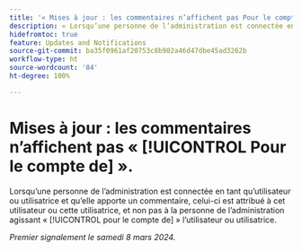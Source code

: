 ```yaml
---
title: '« Mises à jour : les commentaires n’affichent pas Pour le compte de. »'
description: « Lorsqu’une personne de l’administration est connectée en tant qu’utilisateur ou utilisatrice et qu’elle apporte un commentaire, celui-ci est attribué à cet utilisateur ou cette utilisatrice, et non pas à la personne de l’administration agissant pour le compte de l’utilisateur ou utilisatrice. »
hidefromtoc: true
feature: Updates and Notifications
source-git-commit: ba35f0961af20753c8b902a46d47dbe45ad3262b
workflow-type: ht
source-wordcount: '84'
ht-degree: 100%

---
```



# Mises à jour : les commentaires n’affichent pas « [!UICONTROL Pour le compte de] ».

Lorsqu’une personne de l’administration est connectée en tant qu’utilisateur ou utilisatrice et qu’elle apporte un commentaire, celui-ci est attribué à cet utilisateur ou cette utilisatrice, et non pas à la personne de l’administration agissant « [!UICONTROL pour le compte de] » l’utilisateur ou utilisatrice.

_Premier signalement le samedi 8 mars 2024._

